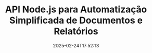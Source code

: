 ---
############################# Static ############################
layout: "landing"
date: 2025-02-24T17:52:13
draft: false

lang: pt
product: "Assembly"
product_tag: "assembly"
platform: "Node.js via Java"
platform_tag: "nodejs-java"

############################# Drop-down ############################
supported_platforms:
  items:
    # supported_platforms loop
    - title: ".NET"
      tag: "net"
    # supported_platforms loop
    - title: "Java"
      tag: "java"
    # supported_platforms loop
    - title: "Node.js"
      tag: "nodejs-java"

############################# Head ############################
head_title: "Kit de Ferramentas Node.js para Construir, Automatizar e Personalizar Documentos"
head_description: "Biblioteca Node.js para automatizar fluxos de trabalho de documentos. Gere arquivos PDF, Word, Excel, PowerPoint, HTML e e-mails a partir de seus templates."

############################# Header ############################
title: "API Node.js para Automatização Simplificada de Documentos e Relatórios"
description: "Otimize a geração de relatórios JavaScript combinando seus dados com templates pré-construídos."
words:
  for: "para"

actions:
  main: "Inicie seu Teste no NPM"
  main_link: "https://www.npmjs.com/package/@groupdocs/groupdocs.assembly"
  alt: "Licenciamento"
  alt_link: "https://purchase.groupdocs.com/pricing/assembly/nodejs-java/"
  title: "Pronto para Começar?"
  description: "Experimente os recursos do GroupDocs.Assembly gratuitamente ou solicite uma licença."

release:
  title: "Versão {0} lançada"
  notes: "Veja o que há de novo"
  downloads: "Downloads"
  link: "https://releases.groupdocs.com/assembly/nodejs-java/"

code:
  title: "Criar um Gráfico em um Documento Word Usando Node.js"
  more: "Mais exemplos"
  more_link: "https://github.com/groupdocs-assembly/GroupDocs.Assembly-for-Node.js-via-Java/"
  install: "npm i @groupdocs/groupdocs.assembly"
  content: |
    ```javascript {style=abap}
    const assemblyLib = require('@groupdocs/groupdocs.assembly');

    // Caminho para o template principal
    const template = "chart_template.docx";

    // Recuperar dados de produtividade dos gerentes a partir da fonte
    const data_table = 
        new assemblyLib.DocumentTable("Managers.json", 1);

    // Crie uma instância de DataSourceInfo com os dados
    const data 
        = new assemblyLib.DataSourceInfo(data_table, "managers");

    // Defina as cores do gráfico utilizando outro DataSourceInfo
    const design = 
        new assemblyLib.DataSourceInfo("red", "color");

    // Preencha o template com dados e salve na saída
    const asm = new assemblyLib.DocumentAssembler();
    asm.assembleDocument(template, "result.docx", data, design);
    ```

############################# Overview ############################
overview:
  enable: true
  title: "Visão Geral do GroupDocs.Assembly"
  description: "Uma biblioteca Node.js desenvolvida para criar documentos programaticamente com manuseio de dados integrado."
  features:
    # feature loop
    - title: "Integre Dados da Empresa nos Templates com JavaScript"
      content: "Gere relatórios sofisticados embutindo JSON, XML ou outros dados em templates com GroupDocs.Assembly for Node.js via Java."

    # feature loop
    - title: "Gerenciar Conteúdo Incorporado"
      content: "Preencha automaticamente tabelas, gráficos e outras visualizações em seus documentos usando dados externos."

    # feature loop
    - title: "Opções Customizáveis"
      content: "GroupDocs.Assembly for Node.js via Java permite adicionar recursos como códigos de barras, buscar dados de URLs e exportar arquivos em vários formatos."

############################# Platforms ############################
platforms:
  enable: true
  title: "Independência de plataforma"
  description: "GroupDocs.Assembly for Node.js via Java integra-se suavemente com os principais sistemas operacionais, frameworks e gerenciadores de pacotes."
  items:
    # platform loop
    - title: "Amazon"
      image: "amazon"
    # platform loop
    - title: "Docker"
      image: "docker"
    # platform loop
    - title: "Azure"
      image: "azure"
    # platform loop
    - title: "Eclipse"
      image: "eclipse"
    # platform loop
    - title: "IntelliJ"
      image: "intellij"
    # platform loop
    - title: "Windows"
      image: "windows"
    # platform loop
    - title: "Linux"
      image: "linux"
    # platform loop
    - title: "Maven"
      image: "maven"

############################# File formats ############################
formats:
  enable: true
  title: "Formatos de arquivo suportados"
  description: |
    GroupDocs.Assembly for Node.js via Java suporta uma ampla gama de [formatos de documento](https://docs.groupdocs.com/assembly/nodejs-java/supported-document-formats/).
  groups:
    # group loop
    - color: "green"
      content: |
        ### Formatos do Microsoft Office
        * **Word:**  DOCX, DOC, DOCM, DOT, DOTX, DOTM, RTF, WordprocessingML
        * **Excel:** XLSX, XLS, XLSM, XLSB, XLTM, XLT, XLTM, XLTX, SpreadsheetML
        * **PowerPoint:** PPT, PPTX, PPTM, PPS, PPSX, PPSM, POTM, POTX
    # group loop
    - color: "blue"
      content: |
        ### Imagens & Outros Formatos
        * **Portátil:** PDF
        * **Imagens:** SVG, TIFF
        * **Outros formatos de office:** ODT, OTT, OTS, ODS, ODP, OTP
      # group loop
    - color: "red"
      content: |
        ### Outros formatos
        * **Web:** HTML, MHTML
        * **Emails:** EML, MSG, EMLX
        * **Outro:** EPUB, MD

############################# Features ############################
features:
  enable: true
  title: "Principais Recursos do GroupDocs.Assembly"
  description: "Crie documentos dinâmicos e relatórios com poderosas ferramentas de gerenciamento de dados."

  items:
    # feature loop
    - icon: "preview"
      title: "Visuais de Dados Ricos"
      content: "Insira gráficos, tabelas, imagens e listas em seus documentos com total personalização."

    # feature loop
    - icon: "manipulate"
      title: "Transforme Seus Dados"
      content: "Aproveite ferramentas como fórmulas e ordenação para estruturar e exibir informações de forma eficaz."

    # feature loop
    - icon: "two_pages"
      title: "Ampla Compatibilidade de Formatos"
      content: "Trabalhe de forma fluida com formatos de arquivo populares para templates e saídas."

    # feature loop
    - icon: "document_settings"
      title: "Customização Avançada de Templates"
      content: "Formate templates com opções de estilo numérico, alfabético e outras."

    # feature loop
    - icon: "text"
      title: "Gere Códigos de Barras Dinamicamente"
      content: "Crie e insira imagens de código de barras diretamente em seus documentos sob demanda."

    # feature loop
    - icon: "add"
      title: "Estilo de Texto Flexível"
      content: "Aplique facilmente estilos de texto como capitalização ou título em seus templates."

    # feature loop
    - icon: "manipulate"
      title: "Inserção Dinâmica de Conteúdo"
      content: "Inclua conteúdo de arquivos externos de forma dinâmica durante a geração de documentos."

    # feature loop
    - icon: "convert"
      title: "Exporte para Vários Formatos"
      content: "Salve documentos em múltiplos formatos com suas configurações especificadas."

    # feature loop
    - icon: "update"
      title: "Incorpore Mídia Dinamicamente"
      content: "Insira imagens ou outros elementos usando dados Base64 ao criar documentos."

############################# Code samples ############################
code_samples:
  enable: true
  title: "Exemplos de código"
  description: "Descubra exemplos práticos de como utilizar GroupDocs.Assembly para tarefas comuns."
  items:
    # code sample loop
    - title: "Adicionar uma Lista com Marcadores em Documentos Word"
      content: |
        Veja como criar [listas com marcadores](https://docs.groupdocs.com/assembly/nodejs-java/bulleted-list-in-word-processing-document/) em documentos Word para organizar dados de forma eficaz. Este exemplo demonstra como gerar uma lista com marcadores usando GroupDocs.Assembly.
        {{< landing/code title="Adicionar uma Lista com Marcadores em Documentos Word">}}
        ```javascript {style=abap}
        // Insira este template em uma página do documento:
        // Indicadores de desempenho dos gerentes
        // . <<foreach [in products]>><<[ProductName]>>
        // <</foreach>>

        const assemblyLib = require('@groupdocs/groupdocs.assembly');

        // Especifique o caminho do template
        const template = "Bulleted List Template.docx";

        // Defina o caminho do arquivo de saída
        const result = "Result Report.docx"

        // Recupere dados dos gerentes de uma fonte JSON
        const dataSource = new assemblyLib.JsonDataSource("Report data.json");
        const data = new assemblyLib.DataSourceInfo(dataSource, "managers")

        // Gere o relatório com os dados preenchidos
        const assembler = new assemblyLib.DocumentAssembler();
        assembler.assembleDocument(template, result, data);
        ```
        {{< /landing/code >}}
    # code sample loop
    - title: "Inserir Gráficos de Pizza em PowerPoint"
      content: |
        Aprenda como usar templates e XML para adicionar [gráficos de pizza](https://docs.groupdocs.com/assembly/nodejs-java/pie-chart-in-presentation-document/) em suas apresentações. Melhore seus relatórios com gráficos de pizza para apresentar dados de forma visual e clara.
        {{< landing/code title="Inserir Gráficos de Pizza em PowerPoint">}}
        ```javascript {style=abap} 
        // Adicione o template do título do gráfico à apresentação:
        // Receita dos clientes <<foreach [in customers]>> 
        // <<x [CustomerName]>>

        // Inclua também o template de dados do gráfico:
        // Total Order Price<<foreach [in customers]>> 
        // <<x [CustomerName]>>

        const assemblyLib = require('@groupdocs/groupdocs.assembly');

        // Especifique o caminho do template do gráfico
        const template = "Pie Chart Template.pptx";

        // Defina o caminho do arquivo de saída
        const result = "Result Report.pptx"

        // Recupere os dados dos clientes de uma fonte XML
        const dataSource = new assemblyLib.JsonDataSource("Chart data.xml");
        const data = new assemblyLib.DataSourceInfo(dataSource, "customers")

        // Gere o gráfico e salve o resultado
        const assembler = new assemblyLib.DocumentAssembler();
        assembler.assembleDocument(template, result, data);
        ```
        {{< /landing/code >}}

---